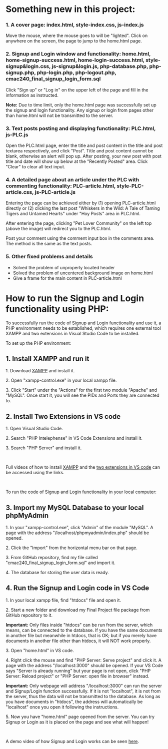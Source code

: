 <h1>Something new in this project:</h1>

<h3>1. A cover page: index.html, style-index.css, js-index.js</h3>

<p>Move the mouse, where the mouse goes to will be "lighted". Click on anywhere on the screen, the page to jump to the home.html page.</p>

<h3>2. Signup and Login window and functionality: home.html, home-signup-success.html, home-login-success.html, style-signup&login.css, js-signup&login.js, php-database.php, php-signup.php, php-login.php, php-logout.php, cmac240_final_signup_login_form.sql</h3>

<p>Click "Sign up" or "Log in" on the upper left of the page and fill in the information as instructed.</p>
<p><strong>Note:</strong> Due to time limit, only the home.html page was successfully set up the signup and login functionality. Any signup or login from pages other than home.html will not be transmitted to the server.</p>

<h3>3. Text posts posting and displaying functionality: PLC.html, js-PLC.js</h3>

<p>Open the PLC.html page, enter the title and post content in the title and post textarea respectively, and click "Post". Title and post content cannot be blank, otherwise an alert will pop up. After posting, your new post with post title and date will show up below at the "Recently Posted" area. Click "Clear" to clear all text input.</p>

<h3> 4. A detailed page about an article under the PLC with commenting functionality: PLC-article.html, style-PLC-article.css, js-PLC-article.js</h3>

<p>Entering the page can be achieved either by (1) opening PLC-article.html directly or (2) clicking the last post "Whiskers in the Wild: A Tale of Taming Tigers and Untamed Hearts" under "Hoy Posts" area in PLC.html.</p>
<p> After entering the page, clicking "Pet Lover Community" on the left top (above the image) will redirect you to the PLC.html.</p>
<p>Post your comment using the comment input box in the comments area. The method is the same as the text posts.</p>

<h3> 5. Other fixed problems and details</h3>
<ul>
  <li>Solved the problem of unproperly located header</li>
  <li>Solved the problem of uncentered background image on home.html </li>
  <li>Give a frame for the main content in PLC-article.html</li>
</ul>

<h1>How to run the Signup and Login functionality using PHP:</h1>
<p>To successfully run the code of Signup and Login functionality and use it, a PHP environment needs to be established, which requires one external tool XAMPP and two extensions in Visual Studio Code to be installed.</p>

<p>To set up the PHP environment:</p>

<h2>1. Install XAMPP and run it</h2>
<p>1. Download <a href="https://www.apachefriends.org/">XAMPP</a> and install it.</p>
<p>2. Open "xampp-control.exe" in your local xampp file.</p>
<p>3. Click "Start" under the "Actions" for the first two module "Apache" and "MySQL". Once start it, you will see the PIDs and Ports they are connected to.</p>

<h2>2. Install Two Extensions in VS code</h2>
<p>1. Open Visual Studio Code.</p>
<p>2. Search "PHP Intelephense" in VS Code Extensions and install it.</p>
<p>3. Search "PHP Server" and install it.</p>
<br>

<p>Full videos of how to install <a href="https://www.youtube.com/watch?v=BLY4nEyGe5M&t=0s">XAMPP</a> and the <a href="https://www.youtube.com/watch?v=Ry8tRRfxxf4">two extensions in VS code</a> can be accessed using the links.</p>
<br>

<p>To run the code of Signup and Login functionality in your local computer:</p>

<h2>3. Import my MySQL Database to your local phpMyAdmin</h2>
<p>1. In your "xampp-control.exe", click "Admin" of the module "MySQL". A page with the address "/localhost/phpmyadmin/index.php" should be opened.</p>
<p>2. Click the "Import" from the horizontal menu bar on that page.</p>
<p>3. From GitHub repository, find my file called "cmac240_final_signup_login_form.sql" and import it.</p>
<p>4. The database for storing the user data is ready.</p>

<h2>4. Run the Signup and Login code in VS Code</h2>
<p>1. In your local xampp file, find "htdocs" file and open it.</p>
<p>2. Start a new folder and download my Final Project file package from GitHub repository to it.</p>
<p><strong>Important:</strong> Only files inside "htdocs" can be run from the server, which means, can be connected to the database. If you have the same documents in another file but meanwhile in htdocs, that is OK; but if you merely have documents in another file other than htdocs, it will NOT work properly.
<p>3. Open "home.html" in VS code.</p>
<p>4. Right click the mouse and find "PHP Server: Serve project" and click it. A page with the address "/localhost:3000" should be opened. If your VS Code says "Server is already running" but your page is not open, click "PHP Server: Reload project" or "PHP Server: open file in browser" instead.</p>
<p><strong>Important:</strong> Only webpage will address "/localhost:3000" can run the server and Signup/Login function successfully. If it is not "localhost", it is not from the server, thus the data will not be transmitted to the database. As long as you have documents in "htdocs", the address will automatically be "localhost" once you open it following the instructions.</p>
<p>5. Now you have "home.html" page opened from the server. You can try Signup or Login as it is placed on the page and see what will happen!</p>
<br>

<p>A demo video of how Signup and Login works can be seen <a href="https://duke.box.com/s/p0r1p9v7q87my2e19d6kgduf2h9r0vmq">here</a>.</p>
